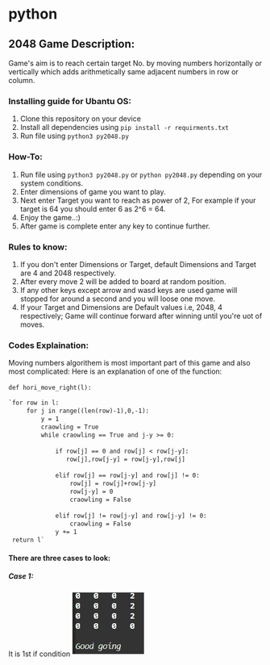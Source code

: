 # python

## 2048 Game Description:

  Game's aim is to reach certain target No. by moving numbers horizontally or vertically which adds arithmetically same adjacent numbers in row or column. 

### Installing guide for Ubantu OS:

1) Clone this repository on your device
2) Install all dependencies using `pip install -r requirments.txt`
3) Run file using `python3 py2048.py`

### How-To:

1) Run file using `python3 py2048.py` or `python py2048.py` depending on your system conditions.
2) Enter dimensions of game you want to play.
3) Next enter Target you want to reach as power of 2, 
    For example if your target is 64 you should enter 6 as 2^6 = 64.
4) Enjoy the game..:)
5) After game is complete enter any key to continue further.

### Rules to know:
1) If you don't enter Dimensions or Target, default Dimensions and Target are 4 and 2048 respectively.
2) After every move 2 will be added to board at random position.
3) If any other keys except arrow and wasd keys are used game will stopped for around a second and you will loose one move.
4) If your Target and Dimensions are Default values i.e, 2048, 4 respectively; Game will continue forward after winning until you're uot of moves.
 
### Codes Explaination:
Moving numbers algorithem is most important part of this game and also most complicated:
Here is an explanation of one of the function:

 `def hori_move_right(l):`
    
    `for row in l:
         for j in range((len(row)-1),0,-1):
             y = 1
             craowling = True
             while craowling == True and j-y >= 0:
                
                 if row[j] == 0 and row[j] < row[j-y]:
                    row[j],row[j-y] = row[j-y],row[j]
                    
                 elif row[j] == row[j-y] and row[j] != 0:
                     row[j] = row[j]+row[j-y]
                     row[j-y] = 0 
                     craowling = False      
                
                 elif row[j] != row[j-y] and row[j-y] != 0:
                     craowling = False    
                 y += 1        
     return l`
#### There are three cases to look:
##### Case 1:
  It is 1st if condition
  ![](Gifs/case1.gif)
  
    
